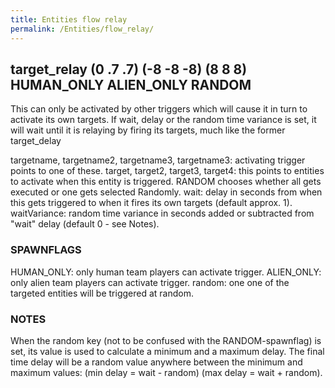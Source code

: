 ```yaml
---
title: Entities flow relay
permalink: /Entities/flow_relay/
---
```


## target_relay (0 .7 .7) (-8 -8 -8) (8 8 8) HUMAN_ONLY ALIEN_ONLY RANDOM

This can only be activated by other triggers which will cause it in turn
to activate its own targets. If wait, delay or the random time variance
is set, it will wait until it is relaying by firing its targets, much
like the former target_delay

targetname, targetname2, targetname3, targetname3: activating trigger points to one of these.
target, target2, target3, target4: this points to entities to activate when this entity is triggered. RANDOM chooses whether all gets executed or one gets selected Randomly.
wait: delay in seconds from when this gets triggered to when it fires its own targets (default approx. 1).
waitVariance: random time variance in seconds added or subtracted from "wait" delay (default 0 - see Notes).

### SPAWNFLAGS

HUMAN_ONLY: only human team players can activate trigger.
ALIEN_ONLY: only alien team players can activate trigger.
random: one one of the targeted entities will be triggered at random.

### NOTES

When the random key (not to be confused with the RANDOM-spawnflag) is
set, its value is used to calculate a minimum and a maximum delay. The
final time delay will be a random value anywhere between the minimum and
maximum values: (min delay = wait - random) (max delay = wait + random).